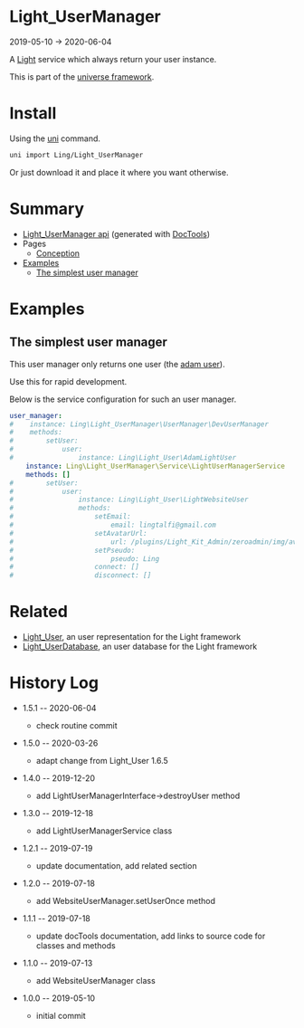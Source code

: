 Light_UserManager
===========
2019-05-10 -> 2020-06-04



A [Light](https://github.com/lingtalfi/Light) service which always return your user instance.


This is part of the [universe framework](https://github.com/karayabin/universe-snapshot).


Install
==========
Using the [uni](https://github.com/lingtalfi/universe-naive-importer) command.
```bash
uni import Ling/Light_UserManager
```

Or just download it and place it where you want otherwise.






Summary
===========
- [Light_UserManager api](https://github.com/lingtalfi/Light_UserManager/blob/master/doc/api/Ling/Light_UserManager.md) (generated with [DocTools](https://github.com/lingtalfi/DocTools))
- Pages
    - [Conception](https://github.com/lingtalfi/Light_UserManager/blob/master/doc/pages/conception.md)
- [Examples](#examples)
    - [The simplest user manager](#the-simplest-user-manager)



Examples
=============



The simplest user manager
--------------

This user manager only returns one user (the [adam user](https://github.com/lingtalfi/Light_User/blob/master/doc/api/Ling/Light_User/AdamLightUser.md)).

Use this for rapid development. 

Below is the service configuration for such an user manager.


```yaml
user_manager:
#    instance: Ling\Light_UserManager\UserManager\DevUserManager
#    methods:
#        setUser:
#            user:
#                instance: Ling\Light_User\AdamLightUser
    instance: Ling\Light_UserManager\Service\LightUserManagerService
    methods: []
#        setUser:
#            user:
#                instance: Ling\Light_User\LightWebsiteUser
#                methods:
#                    setEmail:
#                        email: lingtalfi@gmail.com
#                    setAvatarUrl:
#                        url: /plugins/Light_Kit_Admin/zeroadmin/img/avatars/photo-1.jpg
#                    setPseudo:
#                        pseudo: Ling
#                    connect: []
#                    disconnect: []
```
                
                
Related
=========
- [Light_User](https://github.com/lingtalfi/Light_User/), an user representation for the Light framework 
- [Light_UserDatabase](https://github.com/lingtalfi/Light_UserDatabase), an user database for the Light framework 



History Log
=============

- 1.5.1 -- 2020-06-04

    - check routine commit
    
- 1.5.0 -- 2020-03-26

    - adapt change from Light_User 1.6.5
    
- 1.4.0 -- 2019-12-20

    - add LightUserManagerInterface->destroyUser method
    
- 1.3.0 -- 2019-12-18

    - add LightUserManagerService class
    
- 1.2.1 -- 2019-07-19

    - update documentation, add related section
    
- 1.2.0 -- 2019-07-18

    - add WebsiteUserManager.setUserOnce method
    
- 1.1.1 -- 2019-07-18

    - update docTools documentation, add links to source code for classes and methods
    
- 1.1.0 -- 2019-07-13

    - add WebsiteUserManager class
    
- 1.0.0 -- 2019-05-10

    - initial commit